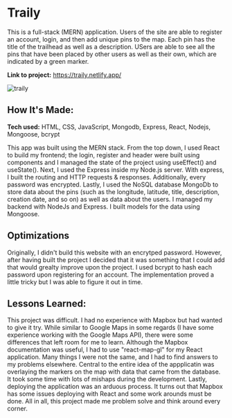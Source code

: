 # Traily
This is a full-stack (MERN) application. Users of the site are able to register an account, login, and then add unique pins to the map. Each pin has the title of the trailhead as well as a description. USers are able to see all the pins that have been placed by other users as well as their own, which are indicated by a green marker. 

**Link to project:** https://traily.netlify.app/

![traily](https://user-images.githubusercontent.com/62025065/176498706-8f16b2f2-25b6-491c-8850-c3fa108789ae.png)

## How It's Made:

**Tech used:** HTML, CSS, JavaScript, Mongodb, Express, React, Nodejs, Mongoose, bcrypt

This app was built using the MERN stack. From the top down, I used React to build my frontend; the login, register and header were built using components and I managed the state of the project using useEffect() and useState().
Next, I used the Express inside my Node.js server. With express, I built the routing and HTTP requests & responses. Additionally, every password was encrypted.
Lastly, I used the NoSQL database MongoDb to store data about the pins (such as the longitude, latitude, title, description, creation date, and so on) as well as data about the users. I managed my backend with NodeJs and Express. I built models for the data using Mongoose. 

## Optimizations

Originally, I didn't build this website with an encrytped password. However, after having built the project I decided that it was something that I could add that would grealty improve upon the project. I used bcrypt to hash each password upon registering for an account. The implementation proved a little tricky but I was able to figure it out in time.

## Lessons Learned:

This project was difficult. I had no experience with Mapbox but had wanted to give it try. While similar to Google Maps in some regards (I have some experience working with the Google Maps API), there were some differences that left room for me to learn. Although the Mapbox documentation was useful, I had to use "react-map-gl" for my React application. Many things I were not the same, and I had to find answers to my problems elsewhere.
  Central to the entire idea of the appplicatin was overlaying the markers on the map with data that came from the database. It took some time with lots of mishaps during the development. 
   Lastly, deploying the application was an arduous process. It turns out that Mapbox has some issues deploying with React and some work arounds must be done.
   All in all, this project made me problem solve and think around every corner.
  

